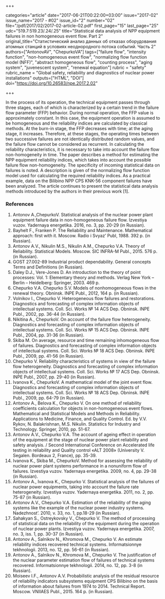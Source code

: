 +++

categories="article"
date="2017-06-21T00:22:00+03:00"
issue="2017-02"
issue_name="2017 - #02"
issue_id="2"
number="02"
file="/pdf/2017/02/2017-02-article-02.pdf"
first_page="15"
last_page="25"
udc="519.7:519.23/.24/.25"
title="Statistical data analysis of NPP equipment failures in non homogeneous event flow. Part 2"
original_title="Статистический анализ данных об отказах оборудования атомных станций в условиях неоднородного потока событий. Часть 2"
authors=["AntonovAV", "ChepurkoVA"]
tags=["failure flow", "intensity function", "non-homogeneous event flow", "normalizing flow function model (NFF)", "abstract homogeneous flow", "counting process", "aging system", "juvenescent system", "renewal equation"]
rubric = "safety"
rubric_name = "Global safety, reliability and diagnostics of nuclear power installations"
outputs=["HTML", "DOI"]
doi="https://doi.org/10.26583/npe.2017.2.02"

+++

In the process of its operation, the technical equipment passes through three stages, each of which is characterized by a certain trend in the failure flow parameter (FFP) behavior. During normal operation, the FFP value is approximately constant. In this case, the equipment operation is assumed to be homogeneous and the reliability indices are calculated by classical methods. At the burn-in stage, the FFP decreases with time; at the aging stage, it increases. Therefore, at these stages, the operating times between two successive failures are not identically distributed random values, and the failure flow cannot be considered as recurrent. In calculating the reliability characteristics, it is necessary to take into account the failure flow non-homogeneity in time. The paper describes a method for estimating the NPP equipment reliability indices, which takes into account the possible failure flow non-homogeneity. The specificity of incoming statistical data on failures is noted. A description is given of the normalizing flow function model used for calculating the required reliability indices. As a practical example, data on the Bilibino NPP CPS KNK-56 component failures have been analyzed. The article continues to present the statistical data analysis methods introduced by the authors in their previous work [1].

### References

1. Antonov A.,ChepurkoV. Statistical analysis of the nuclear power plant equipment failure data in non-homogeneous failure flow. Izvestiya vuzov. Yadernaya energetika. 2016, no. 3, pp. 20-29 (in Russian).
2. Bayhelt F., Franken P. The Reliability and Maintenance. Mathematical approach: first with it. Moscow. Radio i Svyaz’ Publ, 1988. 392 p. (in Russian).
3. Antonov A.V., Nikulin M.S., Nikulin A.M., Chepurko V.A. Theory of Reliability. Statistical Models. Moscow. SIC INFRA-M Publ., 2015. 576 p. (in Russian).
4. GOST 27.002-89 Industrial product dependability. General concepts Terms and Definitions (in Russian).
5. Daley D.J., Vere-Jones D. An introduction to the theory of point processes: Vol. 1: Elementary theory and methods. Verlag New York – Berlin – Heidelberg: Springer, 2003. 469 p.
6. Chepurko V.A. Chepurko S.V. Models of nonhomogeneous flows in the renewal theory. Obninsk. INPE Publ., 2012, 164 p. (in Russian).
7. Volnikov I., Chepurko V. Heterogeneous flow failures and restorations. Diagnostics and forecasting of complex information objects of intellectual systems. Coll. Sci. Works № 14 ACS Dep. Obninsk. INPE Publ., 2002, pp. 36-44 (in Russian).
8. Nikitina A., ChepurkoV. On account of the failure flow heterogeneity. Diagnostics and forecasting of complex information objects of intellectual systems. Coll. Sci. Works № 15 ACS Dep. Obninsk. INPE Publ., 2004, pp. 31-36 (in Russian).
9. Skiba M. On average, resource and time remaining inhomogeneous flow of failures. Diagnostics and forecasting of complex information objects of intellectual systems. Coll. Sci. Works № 18 ACS Dep. Obninsk. INPE Publ., 2009, pp. 41-56 (in Russian).
10. Chepurko V. Reliability characteristics of systems in view of the failure flow heterogeneity. Diagnostics and forecasting of complex information objects of intellectual systems. Coll. Sci. Works № 17 ACS Dep. Obninsk. INPE Publ., 2007, pp. 29-40 (in Russian).
11. Ivanova K., ChepurkoV. A mathematical model of the joint event flow. Diagnostics and forecasting of complex information objects of intellectual systems. Coll. Sci. Works № 18 ACS Dep. Obninsk. INPE Publ., 2009, pp. 64-79 (in Russian).
12. Antonov A., Belova K., Chepurko V. On one method of reliability coefficients calculation for objects in non-homogeneous event flows. Mathematical and Statistical Models and Methods in Reliability. Applications to Medicine, Finance, and Quality Control. Ed. by V.V. Rykov, N. Balakrishnan, M.S. Nikulin. Statistics for Industry and Technology. Springer, 2010, pp. 51-67.
13. Antonov A.V., Chepurko V.A. The account of ageing effect in operation of the equipment at the stage of nuclear power plant reliability and safety analysis. / Second International Conference on Accelerated life testing in reliability and Quality control «ALT 2008» (University V. Segalen. Bordeaux 2, France), pp. 35-39.
14. Ivanova K., Skiba M., ChepurkoV. Method for assessing the reliability of nuclear power plant systems performance in a nonuniform flow of failures. Izvestiya vuzov. Yadernaya energetika. 2009, no. 4, pp. 29-38 (in Russian).
15. Antonov A., Ivanova K., Chepurko V. Statistical analysis of the failures of nuclear power equipments, taking into account the failure rate heterogeneity. Izvestiya vuzov. Yadernaya energetika. 2011, no. 2, pp. 75-87 (in Russian).
16. Antonov A.V., Chepurko V.A. Estimation of the reliability of the aging systems like the example of the nuclear power industry systems. Nadezhnost’. 2010, v. 33, no. 1, pp.18-29 (in Russian).
17. Sahakyan S., Ostreykovsky V., Chepurko V. The method of processing of statistical data on the reliability of the equipment during the operation of nuclear power plants. Izvestiya vuzov. Yadernaya energetika. 2007, no. 3, iss. 1, pp. 30-37 (in Russian).
18. Antonov A., Salnikov N., Khromova M., Chepurko V. An estimate reliability indices recovered technical systems. Informatsionnye tekhnologii. 2013, no. 12, pp. 56-61 (in Russian).
19. Antonov A., Salnikov N., Khromova M., Chepurko V. The justification of the nuclear parameter estimation flow of failures of technical systems recovered. Informatsionnye tekhnologii. 2014, no. 12, pp. 3-8 (in Russian).
20. Moiseev I.F., Antonov A.V. Probabilistic analysis of the residual resource of reliability indicators subsystems equipment CPS Bilibino on the basis of information about failures from 1974 to 2014. Technical Report. Moscow. VNIIAES Publ., 2015. 164 p. (in Russian).